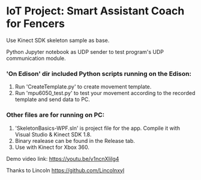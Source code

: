 # IoT Project: Smart Assistant Coach for Fencers


Use Kinect SDK skeleton sample as base.

Python Jupyter notebook as UDP sender to test program's UDP communication module.

### 'On Edison' dir included Python scripts running on the Edison:
1. Run 'CreateTemplate.py' to create movement template. 
2. Run 'mpu6050_test.py' to test your movement according to the recorded template and send data to PC. 

### Other files are for running on PC:
1. 'SkeletonBasics-WPF.sln' is project file for the app. Compile it with Visual Studio & Kinect SDK 1.8. 
2. Binary realease can be found in the Release tab. 
3. Use with Kinect for Xbox 360. 

Demo video link: https://youtu.be/v1ncnXIiIg4

Thanks to Lincoln https://github.com/Lincolnxyl

